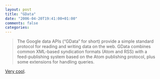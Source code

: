 ```yaml
---
layout: post
title: "GData"
date: "2006-04-20T19:41:00+01:00"
comments: false
categories: 
---
```


<blockquote>
<p>The Google data APIs (&#8220;GData&#8221; for short) provide a simple standard protocol for reading and writing data on the web. GData combines common XML-based syndication formats (Atom and RSS) with a feed-publishing system based on the Atom publishing protocol, plus some extensions for handling queries.</p>
</blockquote>

<p><a href="http://code.google.com/apis/gdata/calendar.html">Very cool</a>.</p>


